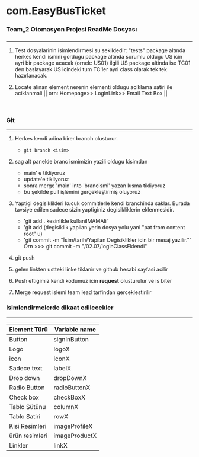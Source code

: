 # com.EasyBusTicket
### Team_2 Otomasyon Projesi ReadMe Dosyası
### 
***

1. Test dosyalarinin isimlendirmesi su sekildedir:
   "tests" package altında herkes kendi ismini gordugu package altında 
   sorumlu oldugu US icin ayri bir package acacak (ornek: US01) 
   ilgili US package altinda ise TC01 den baslayarak US icindeki
   tum TC'ler ayri class olarak tek tek hazırlanacak.
   


2. Locate alinan element nerenin elementi oldugu aciklama satiri ile aciklanmali
   || orn:  Homepage>> LoginLink>> Email Text Box ||

<br/>

### Git
***
1. Herkes kendi adina birer branch olusturur.
    * `git branch <isim>`

2. sag alt panelde branc ismimizin yazili oldugu kisimdan
    * main' e tikliyoruz
    * update'e tikliyoruz
    * sonra merge 'main' into 'brancismi' yazan kısma tikliyoruz
    * bu şekilde pull işlemini gerçekleştirmiş oluyoruz

3. Yaptigi degisiklikleri kucuk commitlerle kendi branchinda saklar. Burada tavsiye edilen sadece sizin yaptiginiz degisikliklerin eklenmesidir.
    * 'git add . kesinlikle kullanilMAMAli'
    * 'git add (degisiklik yapilan yerin  dosya yolu yani "pat from content root" u)
    * 'git commit -m "İsim/tarih/Yapilan Degisiklikler icin bir mesaj yazilir."'
      Örn >>> git commit -m "<Kendi isminiz>/02.07/loginClassEklendi"
4. git push

5. gelen linkten ustteki linke tiklanir ve github hesabi sayfasi acilir

6. Push ettigimiz kendi kodumuz icin **request** olusturulur ve is biter

7. Merge request islemi team lead tarfindan gerceklestirilir


### Isimlendirmelerde dikaat edilecekler
***
| Element Türü   | Variable name|
|----------------|--------------|
| Button         | signInButton |    
| Logo           | logoX        |
| icon           | iconX        |
| Sadece text    | labelX       |
| Drop down      | dropDownX    |
| Radio Button   | radioButtonX |
| Check box      | checkBoxX    |
| Tablo Sütünu   | columnX      |
| Tablo Satiri   | rowX         |
| Kisi Resimleri | imageProfileX|
| ürün resimleri | imageProductX|
| Linkler        | linkX        |
